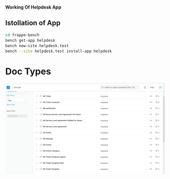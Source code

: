 ####  Working Of Helpdesk App
 ## Istollation of App
```sh
cd frappe-bench
bench get-app helpdesk
bench new-site helpdesk.test
bench --site helpdesk.test install-app helpdesk

```
# Doc Types

![image](d1.png)
